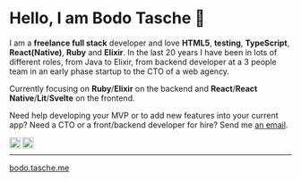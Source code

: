 # Hello, I am Bodo Tasche 👋

I am a **freelance full stack** developer and love **HTML5**, **testing**, **TypeScript**, **React(Native)**, **Ruby** and **Elixir**. In the last 20 years I have been in lots of different roles, from Java to Elixir, from backend developer at a 3 people team in an early phase startup to the CTO of a web agency.

Currently focusing on **Ruby**/**Elixir** on the backend and **React**/**React Native**/**Lit**/**Svelte** on the frontend.

Need help developing your MVP or to add new features into your current app? Need a CTO or a front/backend developer for hire? Send me [an email](mailto:bodo@tasche.me).

<a href="https://hachyderm.io/@bitboxer">
  <img align="left" alt="Bodo Tasche's twitter" width="20px" src="https://simpleicons.now.sh/mastodon/495f7e" />
</a>
<a href="https://www.linkedin.com/in/bitboxer">
  <img align="left" alt="Bodo Tasche's LinkedIn" width="20px" src="https://simpleicons.now.sh/linkedin/495f7e" />
</a>
<br/>

---

[bodo.tasche.me](https://bodo.tasche.me)

